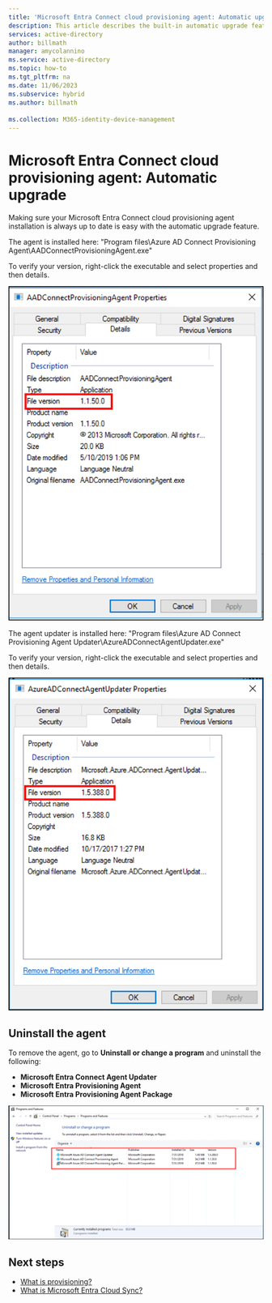 ```yaml
---
title: 'Microsoft Entra Connect cloud provisioning agent: Automatic upgrade'
description: This article describes the built-in automatic upgrade feature in the Microsoft Entra Connect cloud provisioning agent.
services: active-directory
author: billmath
manager: amycolannino
ms.service: active-directory
ms.topic: how-to
ms.tgt_pltfrm: na
ms.date: 11/06/2023
ms.subservice: hybrid
ms.author: billmath

ms.collection: M365-identity-device-management
---
```

# Microsoft Entra Connect cloud provisioning agent: Automatic upgrade

Making sure your Microsoft Entra Connect cloud provisioning agent installation is always up to date is easy with the automatic upgrade feature.

The agent is installed here: "Program files\Azure AD Connect Provisioning Agent\AADConnectProvisioningAgent.exe"

To verify your version, right-click the executable and select properties and then details.

![Agent file version](media/how-to-automatic-upgrade/agent-1.png)

The agent updater is installed here: "Program files\Azure AD Connect Provisioning Agent Updater\AzureADConnectAgentUpdater.exe"

To verify your version, right-click the executable and select properties and then details.

![Agent updater version](media/how-to-automatic-upgrade/agent-2.png)

## Uninstall the agent
To remove the agent, go to **Uninstall or change a program** and uninstall the following:

- **Microsoft Entra Connect Agent Updater**
- **Microsoft Entra Provisioning Agent**
- **Microsoft Entra Provisioning Agent Package**

![Agent removal](media/how-to-automatic-upgrade/agent-3.png)

## Next steps 

- [What is provisioning?](../what-is-provisioning.md)
- [What is Microsoft Entra Cloud Sync?](what-is-cloud-sync.md)
